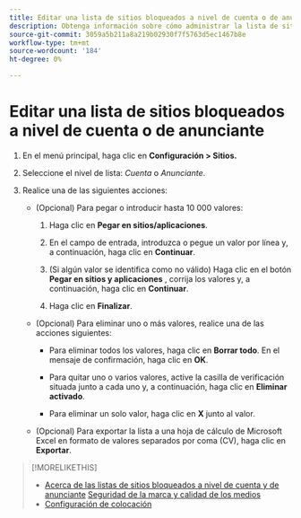 ```yaml
---
title: Editar una lista de sitios bloqueados a nivel de cuenta o de anunciante
description: Obtenga información sobre cómo administrar la lista de sitios bloqueados para una cuenta o un anunciante.
source-git-commit: 3059a5b211a8a219b02930f7f5763d5ec1467b8e
workflow-type: tm+mt
source-wordcount: '184'
ht-degree: 0%

---
```


# Editar una lista de sitios bloqueados a nivel de cuenta o de anunciante

1. En el menú principal, haga clic en **Configuración > Sitios.**

1. Seleccione el nivel de lista: *Cuenta* o *Anunciante*.

1. Realice una de las siguientes acciones:

   * (Opcional) Para pegar o introducir hasta 10 000 valores:

      1. Haga clic en **Pegar en sitios/aplicaciones**.

      1. En el campo de entrada, introduzca o pegue un valor por línea y, a continuación, haga clic en **Continuar**.

      1. (Si algún valor se identifica como no válido) Haga clic en el botón **Pegar en sitios y aplicaciones** , corrija los valores y, a continuación, haga clic en **Continuar**.

      1. Haga clic en **Finalizar**.
   * (Opcional) Para eliminar uno o más valores, realice una de las acciones siguientes:

      * Para eliminar todos los valores, haga clic en **Borrar todo**. En el mensaje de confirmación, haga clic en **OK**.

      * Para quitar uno o varios valores, active la casilla de verificación situada junto a cada uno y, a continuación, haga clic en **Eliminar activado**.

      * Para eliminar un solo valor, haga clic en **X** junto al valor.
   * (Opcional) Para exportar la lista a una hoja de cálculo de Microsoft Excel en formato de valores separados por coma (CV), haga clic en **Exportar**.



>[!MORELIKETHIS]
>
>* [Acerca de las listas de sitios bloqueados a nivel de cuenta y de anunciante](/help/dsp/admin/blocked-sites-list-about.md)
   > [Seguridad de la marca y calidad de los medios](/help/dsp/introduction/features/brand-safety-media-quality.md)
>* [Configuración de colocación](/help/dsp/campaign-management/placements/placement-settings.md)

